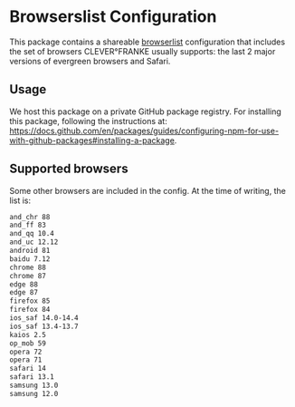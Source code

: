 # Browserslist Configuration

This package contains a shareable [browserlist](https://github.com/browserslist/browserslist) configuration that includes the set of browsers CLEVER°FRANKE usually supports: the last 2 major versions of evergreen browsers and Safari.

## Usage

We host this package on a private GitHub package registry. For installing this package, following the instructions at: https://docs.github.com/en/packages/guides/configuring-npm-for-use-with-github-packages#installing-a-package.

## Supported browsers

Some other browsers are included in the config. At the time of writing, the list is:

```txt
and_chr 88
and_ff 83
and_qq 10.4
and_uc 12.12
android 81
baidu 7.12
chrome 88
chrome 87
edge 88
edge 87
firefox 85
firefox 84
ios_saf 14.0-14.4
ios_saf 13.4-13.7
kaios 2.5
op_mob 59
opera 72
opera 71
safari 14
safari 13.1
samsung 13.0
samsung 12.0
```
